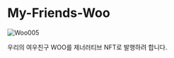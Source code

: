 # My-Friends-Woo

![Woo005](https://user-images.githubusercontent.com/40536266/169993997-f16239a3-5433-4374-b3b4-3a59f8220d0c.png)

우리의 여우친구 WOO를 제너러티브 NFT로 발행하려 합니다.
